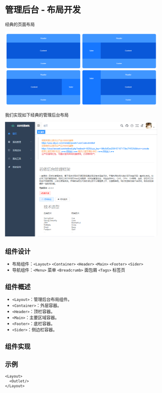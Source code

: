 # 管理后台 - 布局开发

经典的页面布局

![](./典型的页面布局.png)

我们实现如下经典的管理后台布局

![](./管理后台布局.png)

## 组件设计

* 布局组件：`<Layout>` `<Container>` `<Header>` `<Main>` `<Footer>` `<Sider>`
* 导航组件：`<Menu>` 菜单 `<Breadcrumb>` 面包屑 `<Tags>` 标签页

## 组件概述

* `<Layout>`：管理后台布局组件。
* `<Container>`：外层容器。
* `<Header>`：顶栏容器。
* `<Main>`：主要区域容器。
* `<Footer>`：底栏容器。
* `<Sider>`：侧边栏容器。

## 组件实现

## 示例

```shell
<Layout>
  <Outlet/>
</Layout>
```